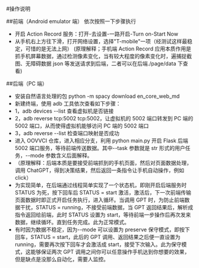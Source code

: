 #操作说明

##前端（Android emulator 端）
依次按照一下步骤执行

- 开启 Action Record 服务：打开-去设置-一路开启-Turn on-Start Now
- 从手机右上方往下滑，打开网络设置，选择"T-mobile"一项（经测试这样最稳定，可惜的是无法上网）
  (原理解释；手机端 Action Record 应用本质作用是抓手机屏幕数据，通过检测像素变化，当有较大程度的像素变化时，遍捕捉截图、无障碍数据 json 等发送请求到后端，二者可以在后端./page/data 下查看)

##后端（PC 端）
- 安装自然语言处理的包 python -m spacy download en_core_web_md
- 新建终端，使用 adb 工具依次查看如下步骤：
- 1，adb devices --list 查看虚拟机是否链接
- 2，adb reverse tcp:5002 tcp:5002，让虚拟机的 5002 端口转发到 PC 端的 5002 端口，从而使得虚拟机能够访问 PC 端的 5002 端口
- 3，adb reverse --list 检查端口映射是否成功
- 进入 OOVVCI 仓库，进入相应分支，利用 python main.py 开启 Flask 后端 5002 端口服务，等待前端传送数据。其中--task 参数就是 str 形式的用户任务，--mode 参数含义后面解释。
- （原理解释：后端本质是要接受前端抓到的手机页面，然后对页面数据处理，调用 ChatGPT，得到决策结果，然后返回一条指令让手机自动操作，例如 click）
- 为实现简单，在后端通过线程简单实现了一个状态机，即刚开启后端服务时 STATUS 为死，按下回车后 STATUS = start 激活，激活后，下一次前端传输页面数据时即正式开启任务执行，进入循环。当调用 GPT 时，为防止前端数据干扰，STATUS = running，不接受前端数据，当 GPT 返回结果后，解析成指令返回给前端，此时 STATUS 设置为 start，等待前端一步操作后再次发来数据，继续循环。直到任务完成。此为正常模式。
- 有时因为数据不稳定，因为--mode 可以设置为 preserve 保守模式，即按下回车，STATUS = start，此后的 GPT 调用、返回结果之后便一直设置为 running，需要再次按下回车才会激活成 start，接受下次输入。此为保守模式，这能够保证两次 GPT 调用之间你可以任意操作手机达到你想要的效果，但是缺点是没那么自动化，需要人监控。
